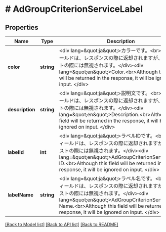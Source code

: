 # # AdGroupCriterionServiceLabel

## Properties

Name | Type | Description | Notes
------------ | ------------- | ------------- | -------------
**color** | **string** | &lt;div lang&#x3D;\&quot;ja\&quot;&gt;カラーです。&lt;br&gt;このフィールドは、レスポンスの際に返却されますが、リクエストの際には無視されます。&lt;/div&gt;&lt;div lang&#x3D;\&quot;en\&quot;&gt;Color.&lt;br&gt;Although this field will be returned in the response, it will be ignored on input. &lt;/div&gt; | [optional] 
**description** | **string** | &lt;div lang&#x3D;\&quot;ja\&quot;&gt;説明文です。&lt;br&gt;このフィールドは、レスポンスの際に返却されますが、リクエストの際には無視されます。&lt;/div&gt;&lt;div lang&#x3D;\&quot;en\&quot;&gt;Description.&lt;br&gt;Although this field will be returned in the response, it will be ignored on input. &lt;/div&gt; | [optional] 
**labelId** | **int** | &lt;div lang&#x3D;\&quot;ja\&quot;&gt;ラベルIDです。&lt;br&gt;このフィールドは、レスポンスの際に返却されますが、リクエストの際には無視されます。&lt;/div&gt;&lt;div lang&#x3D;\&quot;en\&quot;&gt;AdGroupCriterionServiceLabel ID.&lt;br&gt;Although this field will be returned in the response, it will be ignored on input. &lt;/div&gt; | [optional] 
**labelName** | **string** | &lt;div lang&#x3D;\&quot;ja\&quot;&gt;ラベル名です。&lt;br&gt;このフィールドは、レスポンスの際に返却されますが、リクエストの際には無視されます。&lt;/div&gt;&lt;div lang&#x3D;\&quot;en\&quot;&gt;AdGroupCriterionServiceLabel Name.&lt;br&gt;Although this field will be returned in the response, it will be ignored on input. &lt;/div&gt; | [optional] 

[[Back to Model list]](../../README.md#documentation-for-models) [[Back to API list]](../../README.md#documentation-for-api-endpoints) [[Back to README]](../../README.md)


